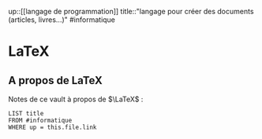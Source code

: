 up::[[langage de programmation]]
title::"langage pour créer des documents (articles, livres...)"
#informatique 
# LaTeX


## A propos de LaTeX
Notes de ce vault à propos de $\LaTeX$ :
```dataview
LIST title
FROM #informatique 
WHERE up = this.file.link
```


